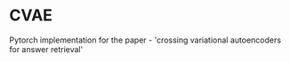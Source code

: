 # CVAE
Pytorch implementation for the paper - 'crossing variational autoencoders for answer retrieval'
